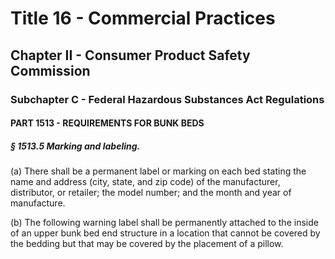 
# Title 16 - Commercial Practices
## Chapter II - Consumer Product Safety Commission
### Subchapter C - Federal Hazardous Substances Act Regulations
#### PART 1513 - REQUIREMENTS FOR BUNK BEDS
##### § 1513.5 Marking and labeling.

(a) There shall be a permanent label or marking on each bed stating the name and address (city, state, and zip code) of the manufacturer, distributor, or retailer; the model number; and the month and year of manufacture.

(b) The following warning label shall be permanently attached to the inside of an upper bunk bed end structure in a location that cannot be covered by the bedding but that may be covered by the placement of a pillow.
